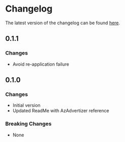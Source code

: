 # Changelog

The latest version of the changelog can be found [here](https://github.com/Azure/bicep-registry-modules/blob/main/avm/res/azure-stack-hci/marketplace-gallery-image/CHANGELOG.md).

## 0.1.1

### Changes

- Avoid re-application failure

## 0.1.0

### Changes

- Initial version
- Updated ReadMe with AzAdvertizer reference

### Breaking Changes

- None
